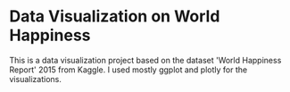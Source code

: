 # Data Visualization on World Happiness
This is a data visualization project based on the dataset 'World Happiness Report' 2015 from Kaggle. 
I used mostly ggplot and plotly for the visualizations. 
